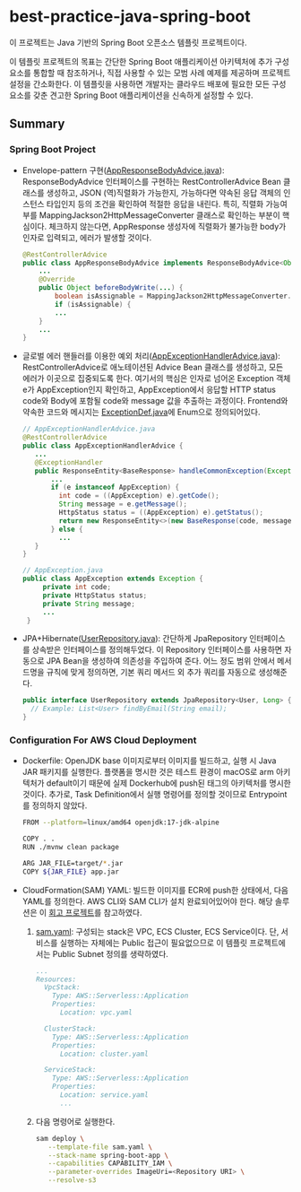# best-practice-java-spring-boot

이 프로젝트는 Java 기반의 Spring Boot 오픈소스 템플릿 프로젝트이다.

이 템플릿 프로젝트의 목표는 간단한 Spring Boot 애플리케이션 아키텍처에 추가 구성 요소를 통합할 때 참조하거나, 직접 사용할 수 있는 모범 사례 예제를 제공하며 프로젝트 설정을 간소화한다. 이 템플릿을 사용하면 개발자는 클라우드 배포에 필요한 모든 구성 요소를 갖춘 견고한 Spring Boot 애플리케이션을 신속하게 설정할 수 있다.

## Summary

### Spring Boot Project

- Envelope-pattern 구현([AppResponseBodyAdvice.java](src/main/java/com/kimjuls/best_practice_java_spring_boot/advice/AppResponseBodyAdvice.java)): ResponseBodyAdvice 인터페이스를 구현하는 RestControllerAdvice Bean 클래스를 생성하고, JSON (역)직렬화가 가능한지, 가능하다면 약속된 응답 객체의 인스턴스 타입인지 등의 조건을 확인하여 적절한 응답을 내린다. 특히, 직렬화 가능여부를 MappingJackson2HttpMessageConverter 클래스로 확인하는 부분이 핵심이다. 체크하지 않는다면, AppResponse 생성자에 직렬화가 불가능한 body가 인자로 입력되고, 에러가 발생할 것이다.

  ```java
  @RestControllerAdvice
  public class AppResponseBodyAdvice implements ResponseBodyAdvice<Object> {
      ...
      @Override
      public Object beforeBodyWrite(...) {
          boolean isAssignable = MappingJackson2HttpMessageConverter.class.isAssignableFrom(converterType);
          if (isAssignable) {
          ...
      }
      ...
  }
  ```

- 글로벌 에러 핸들러를 이용한 예외 처리([AppExceptionHandlerAdvice.java](src/main/java/com/kimjuls/best_practice_java_spring_boot/advice/AppExceptionHandlerAdvice.java)): RestControllerAdvice로 애노테이션된 Advice Bean 클래스를 생성하고, 모든 에러가 이곳으로 집중되도록 한다. 여기서의 핵심은 인자로 넘어온 Exception 객체 e가 AppException인지 확인하고, AppException에서 응답할 HTTP status code와 Body에 포함될 code와 message 값을 추출하는 과정이다. Frontend와 약속한 코드와 메시지는 [ExceptionDef.java](src/main/java/com/kimjuls/best_practice_java_spring_boot/classes/ExceptionDef.java)에 Enum으로 정의되어있다.

  ```java
  // AppExceptionHandlerAdvice.java
  @RestControllerAdvice
  public class AppExceptionHandlerAdvice {
     ...
     @ExceptionHandler
     public ResponseEntity<BaseResponse> handleCommonException(Exception e) {
         ...
         if (e instanceof AppException) {
           int code = ((AppException) e).getCode();
           String message = e.getMessage();
           HttpStatus status = ((AppException) e).getStatus();
           return new ResponseEntity<>(new BaseResponse(code, message), status);
         } else {
           ...
     }
  }

  // AppException.java
  public class AppException extends Exception {
       private int code;
       private HttpStatus status;
       private String message;
       ...
   }
  ```

- JPA+Hibernate([UserRepository.java](src/main/java/com/kimjuls/best_practice_java_spring_boot/repository/UserRepository.java)): 간단하게 JpaRepository 인터페이스를 상속받은 인터페이스를 정의해두었다. 이 Repository 인터페이스를 사용하면 자동으로 JPA Bean을 생성하여 의존성을 주입하여 준다. 어느 정도 범위 안에서 메서드명을 규칙에 맞게 정의하면, 기본 쿼리 메서드 외 추가 쿼리를 자동으로 생성해준다.

  ```java
  public interface UserRepository extends JpaRepository<User, Long> {
    // Example: List<User> findByEmail(String email);
  }
  ```

### Configuration For AWS Cloud Deployment

- Dockerfile: OpenJDK base 이미지로부터 이미지를 빌드하고, 실행 시 Java JAR 패키지를 실행한다. 플랫폼을 명시한 것은 테스트 환경이 macOS로 arm 아키텍처가 default이기 때문에 실제 Dockerhub에 push된 태그의 아키텍처를 명시한 것이다. 추가로, Task Definition에서 실행 명령어를 정의할 것이므로 Entrypoint를 정의하지 않았다.

  ```sh
  FROM --platform=linux/amd64 openjdk:17-jdk-alpine

  COPY . .
  RUN ./mvnw clean package

  ARG JAR_FILE=target/*.jar
  COPY ${JAR_FILE} app.jar
  ```

- CloudFormation(SAM) YAML: 빌드한 이미지를 ECR에 push한 상태에서, 다음 YAML를 정의한다. AWS CLI와 SAM CLI가 설치 완료되어있어야 한다. 해당 솔루션은 이 [회고 프로젝트](https://github.com/kimjuls/sam-templates-ecs-private)를 참고하였다.

  1. [sam.yaml](templates/sam.yaml): 구성되는 stack은 VPC, ECS Cluster, ECS Service이다. 단, 서비스를 실행하는 자체에는 Public 접근이 필요없으므로 이 템플릿 프로젝트에서는 Public Subnet 정의를 생략하였다.

     ```yaml
     ...
     Resources:
       VpcStack:
         Type: AWS::Serverless::Application
         Properties:
           Location: vpc.yaml

       ClusterStack:
         Type: AWS::Serverless::Application
         Properties:
           Location: cluster.yaml

       ServiceStack:
         Type: AWS::Serverless::Application
         Properties:
           Location: service.yaml
           ...
     ```

  2. 다음 명령어로 실행한다.

     ```sh
     sam deploy \
        --template-file sam.yaml \
        --stack-name spring-boot-app \
        --capabilities CAPABILITY_IAM \
        --parameter-overrides ImageUri=<Repository URI> \
        --resolve-s3
     ```
